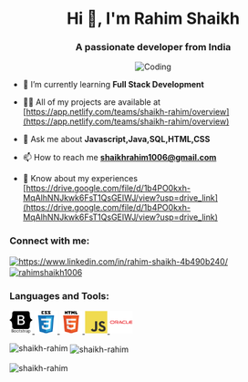 <h1 align="center">Hi 👋, I'm Rahim Shaikh</h1>
<h3 align="center">A passionate developer from India</h3>
<div align="center"><img   alt="Coding" width="500" src="https://media.licdn.com/dms/image/D5612AQGOmwfIE5mlWA/article-cover_image-shrink_720_1280/0/1674617947228?e=2147483647&v=beta&t=FTU_isQ6VYfV5D_ueFHPWvT8ZqgDeJG3yr8Mi8lpfk0"/>
</div>


- 🌱 I’m currently learning **Full Stack Development**

- 👨‍💻 All of my projects are available at [https://app.netlify.com/teams/shaikh-rahim/overview](https://app.netlify.com/teams/shaikh-rahim/overview)

- 💬 Ask me about **Javascript,Java,SQL,HTML,CSS**

- 📫 How to reach me **shaikhrahim1006@gmail.com**

- 📄 Know about my experiences [https://drive.google.com/file/d/1b4PO0kxh-MqAlhNNJkwk6FsT1QsGEIWJ/view?usp=drive_link](https://drive.google.com/file/d/1b4PO0kxh-MqAlhNNJkwk6FsT1QsGEIWJ/view?usp=drive_link)

<h3 align="left">Connect with me:</h3>
<p align="left">
<a href="https://linkedin.com/in/https://www.linkedin.com/in/rahim-shaikh-4b490b240/" target="blank"><img align="center" src="https://raw.githubusercontent.com/rahuldkjain/github-profile-readme-generator/master/src/images/icons/Social/linked-in-alt.svg" alt="https://www.linkedin.com/in/rahim-shaikh-4b490b240/" height="30" width="40" /></a>
<a href="https://instagram.com/rahimshaikh1006" target="blank"><img align="center" src="https://raw.githubusercontent.com/rahuldkjain/github-profile-readme-generator/master/src/images/icons/Social/instagram.svg" alt="rahimshaikh1006" height="30" width="40" /></a>
</p>

<h3 align="left">Languages and Tools:</h3>
<p align="left"> <a href="https://getbootstrap.com" target="_blank" rel="noreferrer"> <img src="https://raw.githubusercontent.com/devicons/devicon/master/icons/bootstrap/bootstrap-plain-wordmark.svg" alt="bootstrap" width="40" height="40"/> </a> <a href="https://www.w3schools.com/css/" target="_blank" rel="noreferrer"> <img src="https://raw.githubusercontent.com/devicons/devicon/master/icons/css3/css3-original-wordmark.svg" alt="css3" width="40" height="40"/> </a> <a href="https://www.w3.org/html/" target="_blank" rel="noreferrer"> <img src="https://raw.githubusercontent.com/devicons/devicon/master/icons/html5/html5-original-wordmark.svg" alt="html5" width="40" height="40"/> </a> <a href="https://developer.mozilla.org/en-US/docs/Web/JavaScript" target="_blank" rel="noreferrer"> <img src="https://raw.githubusercontent.com/devicons/devicon/master/icons/javascript/javascript-original.svg" alt="javascript" width="40" height="40"/> </a> <a href="https://www.oracle.com/" target="_blank" rel="noreferrer"> <img src="https://raw.githubusercontent.com/devicons/devicon/master/icons/oracle/oracle-original.svg" alt="oracle" width="40" height="40"/> </a> </p>

<p><img align="left" src="https://github-readme-stats.vercel.app/api/top-langs?username=shaikh-rahim&show_icons=true&locale=en&layout=compact" alt="shaikh-rahim" /></p>

<p>&nbsp;<img align="center" src="https://github-readme-stats.vercel.app/api?username=shaikh-rahim&show_icons=true&locale=en" alt="shaikh-rahim" /></p>

<p><img align="center" src="https://github-readme-streak-stats.herokuapp.com/?user=shaikh-rahim&" alt="shaikh-rahim" /></p>
